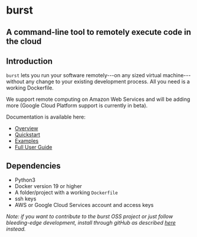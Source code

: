 # burst
## A command-line tool to remotely execute code in the cloud

## Introduction

`burst` lets you run your software remotely---on any sized virtual machine---without any change to your existing development process.  All you need is a working Dockerfile.

We support remote computing on Amazon Web Services and will be adding more (Google Cloud Platform support is currently in beta).

Documentation is available here:
* [Overview](https://burstable.readthedocs.io/en/latest/index.html)
* [Quickstart](https://burstable.readthedocs.io/en/latest/getting_started.html)
* [Examples](https://burstable.readthedocs.io/en/latest/examples.html)
* [Full User Guide](https://burstable.readthedocs.io/en/latest/user_guide.html)

## Dependencies

* Python3 
* Docker version 19 or higher
* A folder/project with a working `Dockerfile`
* ssh keys
* AWS or Google Cloud Services account and access keys

_Note: if you want to contribute to the burst OSS project or just follow bleeding-edge development, install through gitHub as described [here](https://github.com/burstable-ai/burst/wiki/Contributing-To-Burst) instead._


